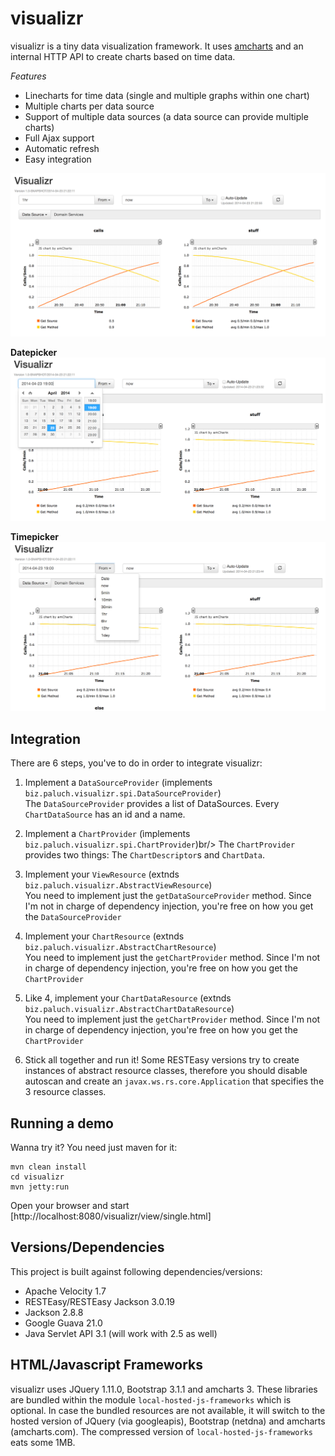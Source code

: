 visualizr
=========================
visualizr is a tiny data visualization framework. It uses [amcharts](http://http://www.amcharts.com/) and an internal HTTP API to create
charts based on time data.

*Features*

* Linecharts for time data (single and multiple graphs within one chart)
* Multiple charts per data source
* Support of multiple data sources (a data source can provide multiple charts)
* Full Ajax support
* Automatic refresh
* Easy integration

![visualizr](screenshots/visualizr.png)

__Datepicker__
![visualizr Datepicker](screenshots/datepicker.png)

__Timepicker__
![visualizr Timepicker](screenshots/timepicker.png)

Integration
--------------

There are 6 steps, you've to do in order to integrate visualizr:

1. Implement a `DataSourceProvider` (implements `biz.paluch.visualizr.spi.DataSourceProvider`)<br/>
The `DataSourceProvider` provides a list of DataSources. Every `ChartDataSource` has an id and a name.

2. Implement a `ChartProvider` (ìmplements `biz.paluch.visualizr.spi.ChartProvider`)br/>
The `ChartProvider` provides two things: The `ChartDescriptor`s and `ChartData`.

3. Implement your `ViewResource` (extnds `biz.paluch.visualizr.AbstractViewResource`)<br/>
You need to implement just the `getDataSourceProvider` method. Since I'm not in charge of dependency injection, you're free on how you get the `DataSourceProvider`

4. Implement your `ChartResource` (extnds `biz.paluch.visualizr.AbstractChartResource`)<br/>
You need to implement just the `getChartProvider` method. Since I'm not in charge of dependency injection, you're free on how you get the `ChartProvider`

5. Like 4, implement your `ChartDataResource` (extnds `biz.paluch.visualizr.AbstractChartDataResource`)<br/>
You need to implement just the `getChartProvider` method. Since I'm not in charge of dependency injection, you're free on how you get the `ChartProvider`

6. Stick all together and run it! Some RESTEasy versions try to create instances of abstract resource classes,
therefore you should disable autoscan and create an `javax.ws.rs.core.Application` that specifies the 3 resource classes.


Running a demo
--------------
Wanna try it? You need just maven for it:

    mvn clean install
    cd visualizr
    mvn jetty:run

Open your browser and start [http://localhost:8080/visualizr/view/single.html]


Versions/Dependencies
--------------
This project is built against following dependencies/versions:

* Apache Velocity 1.7
* RESTEasy/RESTEasy Jackson 3.0.19
* Jackson 2.8.8
* Google Guava 21.0
* Java Servlet API 3.1 (will work with 2.5 as well)

HTML/Javascript Frameworks
--------------
visualizr uses JQuery 1.11.0, Bootstrap 3.1.1 and amcharts 3. These libraries are bundled within the module `local-hosted-js-frameworks`
which is
optional. In case the bundled resources are not available, it will switch to the hosted version of JQuery (via googleapis),
Bootstrap (netdna) and amcharts (amcharts.com). The compressed version of `local-hosted-js-frameworks` eats some 1MB.